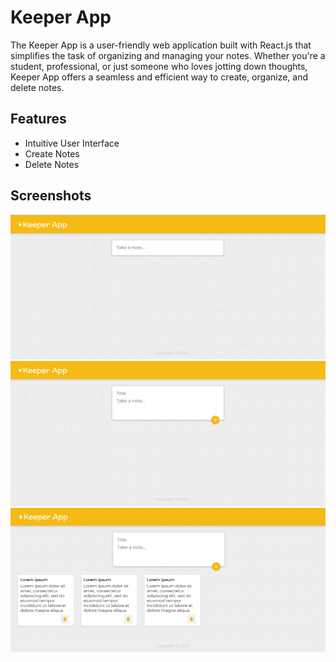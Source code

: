 # Keeper App

The Keeper App is a user-friendly web application built with React.js that simplifies the task of organizing and managing your notes. Whether you're a student, professional, or just someone who loves jotting down thoughts, Keeper App offers a seamless and efficient way to create, organize, and delete notes.

## Features

- Intuitive User Interface
- Create Notes
- Delete Notes

## Screenshots

![App Screenshot](./src/assets/Screenshot1.png)
![App Screenshot](./src/assets/Screenshot2.png)
![App Screenshot](./src/assets/Screenshot3.png)
